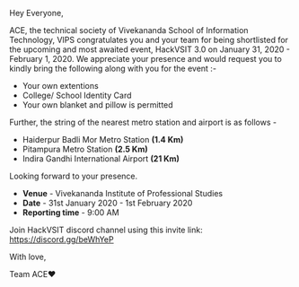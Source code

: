 Hey Everyone,

ACE, the technical society of Vivekananda School of Information Technology, VIPS congratulates you and your team for being shortlisted for the upcoming and most awaited event, HackVSIT 3.0 on January 31, 2020 - February 1, 2020. We appreciate your presence and would request you to kindly bring the following along with you for the event :-

* Your own extentions
* College/ School Identity Card
* Your own blanket and pillow is permitted

Further, the string of the nearest metro station and airport is as follows -

* Haiderpur Badli Mor Metro Station __(1.4 Km)__
* Pitampura Metro Station __(2.5 Km)__
* Indira Gandhi International Airport __(21 Km)__

Looking forward to your presence. 

* __Venue__ - Vivekananda Institute of Professional Studies
* __Date__ - 31st January 2020 - 1st February 2020
* __Reporting time__ - 9:00 AM

Join HackVSIT discord channel using this invite link: https://discord.gg/beWhYeP

With love,

Team ACE❤️
